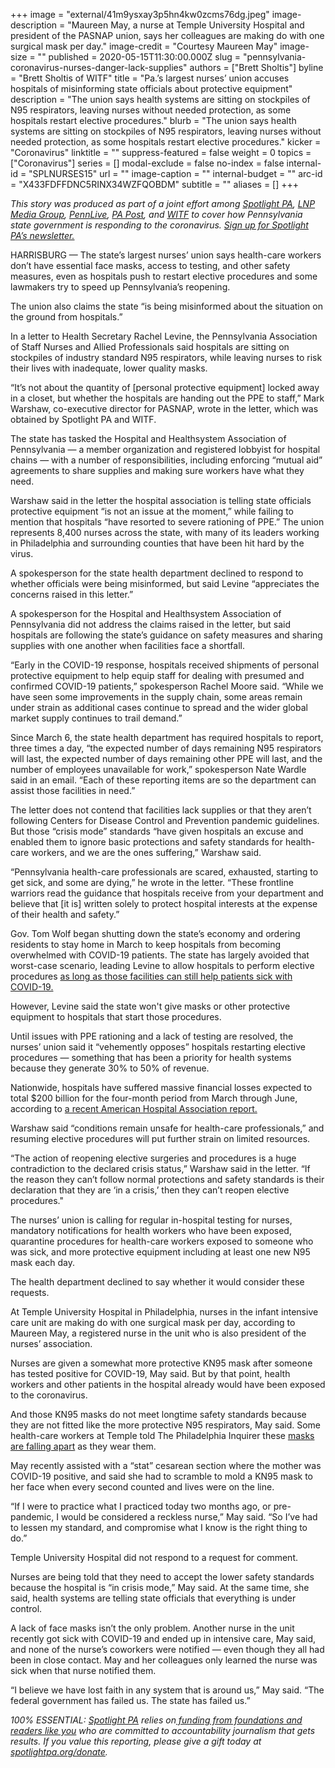 +++
image = "external/41m9ysxay3p5hn4kw0zcms76dg.jpeg"
image-description = "Maureen May, a nurse at Temple University Hospital and president of the PASNAP union, says her colleagues are making do with one surgical mask per day."
image-credit = "Courtesy Maureen May"
image-size = ""
published = 2020-05-15T11:30:00.000Z
slug = "pennsylvania-coronavirus-nurses-danger-lack-supplies"
authors = ["Brett Sholtis"]
byline = "Brett Sholtis of WITF"
title = "Pa.’s largest nurses’ union accuses hospitals of misinforming state officials about protective equipment"
description = "The union says health systems are sitting on stockpiles of N95 respirators, leaving nurses without needed protection, as some hospitals restart elective procedures."
blurb = "The union says health systems are sitting on stockpiles of N95 respirators, leaving nurses without needed protection, as some hospitals restart elective procedures."
kicker = "Coronavirus"
linktitle = ""
suppress-featured = false
weight = 0
topics = ["Coronavirus"]
series = []
modal-exclude = false
no-index = false
internal-id = "SPLNURSES15"
url = ""
image-caption = ""
internal-budget = ""
arc-id = "X433FDFFDNC5RINX34WZFQOBDM"
subtitle = ""
aliases = []
+++

<i>This story was produced as part of a joint effort among </i><a href="https://lesspage.com/"><i>Spotlight PA</i></a><i>, </i><a href="https://lancasteronline.com/"><i>LNP Media Group</i></a><i>, </i><a href="https://www.pennlive.com/"><i>PennLive</i></a><i>, </i><a href="https://papost.org/"><i>PA Post</i></a><i>, and </i><a href="https://www.witf.org/"><i>WITF</i></a><i> to cover how Pennsylvania state government is responding to the coronavirus. </i><a href="https://lesspage.com/newsletters"><i>Sign up for Spotlight PA’s newsletter.</i></a>

HARRISBURG — The state’s largest nurses’ union says health-care workers don’t have essential face masks, access to testing, and other safety measures, even as hospitals push to restart elective procedures and some lawmakers try to speed up Pennsylvania’s reopening.

The union also claims the state “is being misinformed about the situation on the ground from hospitals.”

In a letter to Health Secretary Rachel Levine, the Pennsylvania Association of Staff Nurses and Allied Professionals said hospitals are sitting on stockpiles of industry standard N95 respirators, while leaving nurses to risk their lives with inadequate, lower quality masks.

“It’s not about the quantity of [personal protective equipment] locked away in a closet, but whether the hospitals are handing out the PPE to staff,” Mark Warshaw, co-executive director for PASNAP, wrote in the letter, which was obtained by Spotlight PA and WITF.

The state has tasked the Hospital and Healthsystem Association of Pennsylvania — a member organization and registered lobbyist for hospital chains — with a number of responsibilities, including enforcing “mutual aid” agreements to share supplies and making sure workers have what they need.

Warshaw said in the letter the hospital association is telling state officials protective equipment “is not an issue at the moment,” while failing to mention that hospitals “have resorted to severe rationing of PPE.” The union represents 8,400 nurses across the state, with many of its leaders working in Philadelphia and surrounding counties that have been hit hard by the virus.

<script src="https://lesspage.com/embed.js" async></script><div data-spl-embed-version="1" data-spl-src="https://lesspage.com/embeds/donate/"></div>


A spokesperson for the state health department declined to respond to whether officials were being misinformed, but said Levine “appreciates the concerns raised in this letter.”

A spokesperson for the Hospital and Healthsystem Association of Pennsylvania did not address the claims raised in the letter, but said hospitals are following the state’s guidance on safety measures and sharing supplies with one another when facilities face a shortfall.

“Early in the COVID-19 response, hospitals received shipments of personal protective equipment to help equip staff for dealing with presumed and confirmed COVID-19 patients,” spokesperson Rachel Moore said. “While we have seen some improvements in the supply chain, some areas remain under strain as additional cases continue to spread and the wider global market supply continues to trail demand.”

Since March 6, the state health department has required hospitals to report, three times a day, “the expected number of days remaining N95 respirators will last, the expected number of days remaining other PPE will last, and the number of employees unavailable for work,” spokesperson Nate Wardle said in an email. “Each of these reporting items are so the department can assist those facilities in need.”

The letter does not contend that facilities lack supplies or that they aren’t following Centers for Disease Control and Prevention pandemic guidelines. But those “crisis mode” standards “have given hospitals an excuse and enabled them to ignore basic protections and safety standards for health-care workers, and we are the ones suffering,” Warshaw said.

“Pennsylvania health-care professionals are scared, exhausted, starting to get sick, and some are dying,” he wrote in the letter. “These frontline warriors read the guidance that hospitals receive from your department and believe that [it is] written solely to protect hospital interests at the expense of their health and safety.”

Gov. Tom Wolf began shutting down the state’s economy and ordering residents to stay home in March to keep hospitals from becoming overwhelmed with COVID-19 patients. The state has largely avoided that worst-case scenario, leading Levine to allow hospitals to perform elective procedures <a href="https://lesspage.com/news/2020/05/pennsylvania-coronavirus-hospitals-elective-surgeries-ppe-nursing-homes/">as long as those facilities can still help patients sick with COVID-19.</a>

However, Levine said the state won't give masks or other protective equipment to hospitals that start those procedures.

Until issues with PPE rationing and a lack of testing are resolved, the nurses’ union said it “vehemently opposes” hospitals restarting elective procedures — something that has been a priority for health systems because they generate 30% to 50% of revenue.

Nationwide, hospitals have suffered massive financial losses expected to total $200 billion for the four-month period from March through June, according to <a href="https://www.aha.org/press-releases/2020-05-05-new-aha-report-finds-financial-impact-covid-19-hospitals-health-systems">a recent American Hospital Association report.</a>

Warshaw said “conditions remain unsafe for health-care professionals,” and resuming elective procedures will put further strain on limited resources.

“The action of reopening elective surgeries and procedures is a huge contradiction to the declared crisis status,” Warshaw said in the letter. “If the reason they can’t follow normal protections and safety standards is their declaration that they are ‘in a crisis,’ then they can’t reopen elective procedures."

The nurses’ union is calling for regular in-hospital testing for nurses, mandatory notifications for health workers who have been exposed, quarantine procedures for health-care workers exposed to someone who was sick, and more protective equipment including at least one new N95 mask each day.

The health department declined to say whether it would consider these requests.

At Temple University Hospital in Philadelphia, nurses in the infant intensive care unit are making do with one surgical mask per day, according to Maureen May, a registered nurse in the unit who is also president of the nurses’ association.

Nurses are given a somewhat more protective KN95 mask after someone has tested positive for COVID-19, May said. But by that point, health workers and other patients in the hospital already would have been exposed to the coronavirus.

And those KN95 masks do not meet longtime safety standards because they are not fitted like the more protective N95 respirators, May said. Some health-care workers at Temple told The Philadelphia Inquirer these <a href="https://www.inquirer.com/health/coronavirus/coronavirus-covid19-chinese-masks-temple-university-hospital-20200512.html">masks are falling apart</a> as they wear them.

May recently assisted with a “stat” cesarean section where the mother was COVID-19 positive, and said she had to scramble to mold a KN95 mask to her face when every second counted and lives were on the line.

<script src="https://lesspage.com/embed.js" async></script><div data-spl-embed-version="1" data-spl-src="https://lesspage.com/embeds/newsletter/"></div>


“If I were to practice what I practiced today two months ago, or pre-pandemic, I would be considered a reckless nurse,” May said. “So I’ve had to lessen my standard, and compromise what I know is the right thing to do.”

Temple University Hospital did not respond to a request for comment.

Nurses are being told that they need to accept the lower safety standards because the hospital is “in crisis mode,” May said. At the same time, she said, health systems are telling state officials that everything is under control.

A lack of face masks isn’t the only problem. Another nurse in the unit recently got sick with COVID-19 and ended up in intensive care, May said, and none of the nurse’s coworkers were notified — even though they all had been in close contact. May and her colleagues only learned the nurse was sick when that nurse notified them.

“I believe we have lost faith in any system that is around us,” May said. “The federal government has failed us. The state has failed us.”

<i>100% ESSENTIAL: </i><a href="https://lesspage.com/"><i>Spotlight PA</i></a><i> relies on</i><a href="https://lesspage.com/support"><i> funding from foundations and readers like you</i></a><i> who are committed to accountability journalism that gets results. If you value this reporting, please give a gift today at </i><a href="https://lesspage.com/donate"><i>spotlightpa.org/donate</i></a><i>.</i>
